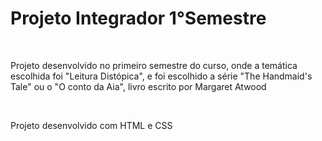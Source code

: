 <h1>Projeto Integrador 1°Semestre</h1><br>
<p>Projeto desenvolvido no primeiro semestre do curso, onde a temática escolhida foi "Leitura Distópica", e foi escolhido a série "The Handmaid's Tale" ou o "O conto da Aia", livro escrito por  Margaret Atwood</p><br>
<p>Projeto desenvolvido com HTML e CSS</p>
